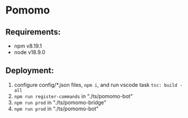 # Pomomo

## Requirements:

- npm v8.19.1
- node v18.9.0

## Deployment:

1. configure config/\*.json files, `npm i`, and run vscode task `tsc: build - all`
2. `npm run register-commands` in "./ts/pomomo-bot"
3. `npm run prod` in "./ts/pomomo-bridge"
4. `npm run prod` in "./ts/pomomo-bot"